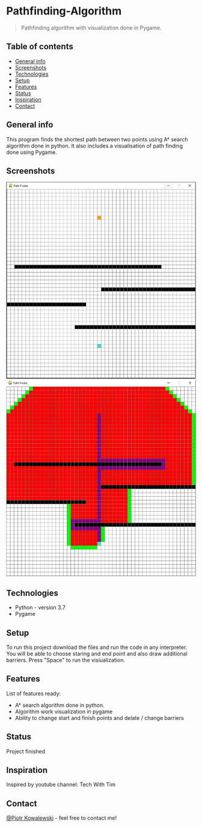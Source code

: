 # Pathfinding-Algorithm
> Pathfinding algorithm with visualization done in Pygame.

## Table of contents
* [General info](#general-info)
* [Screenshots](#screenshots)
* [Technologies](#technologies)
* [Setup](#setup)
* [Features](#features)
* [Status](#status)
* [Inspiration](#inspiration)
* [Contact](#contact)

## General info
This program finds the shortest path between two points using A* search algorithm done in python. It also includes a visualisation of path finding done using Pygame.

## Screenshots
![Main menu](./img/screen1.JPG)
![App Layout](./img/screen2.JPG)

## Technologies
* Python - version 3.7
* Pygame

## Setup
To run this project download the files and run the code in any interpreter. You will be able to choose staring and end point and also draw additional barriers.
Press "Space" to run the visiualization.

## Features
List of features ready:
* A* search algorithm done in python.
* Algorithm work visualization in pygame
* Ability to change start and finish points and delate / change barriers 

## Status
Project finished

## Inspiration
Inspired by youtube channel: Tech With Tim

## Contact
[@Piotr Kowalewski](https://pkow.herokuapp.com) - feel free to contact me!
